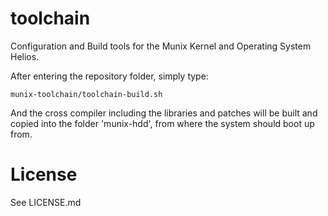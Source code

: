 # toolchain
Configuration and Build tools for the Munix Kernel and Operating System Helios.

After entering the repository folder, simply type:
```{r, engine='bash', count_lines}
munix-toolchain/toolchain-build.sh
```
And the cross compiler including the libraries and patches will be built and copied into the folder 'munix-hdd', from where the system should boot up from.

# License
See LICENSE.md
